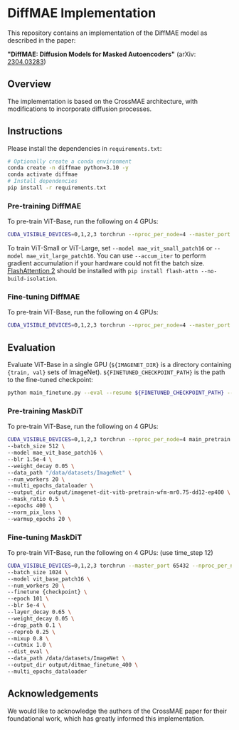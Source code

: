 # DiffMAE Implementation

This repository contains an implementation of the DiffMAE model as described in the paper:

**"DiffMAE: Diffusion Models for Masked Autoencoders"**
(arXiv: [2304.03283](https://arxiv.org/pdf/2304.03283))

## Overview

The implementation is based on the CrossMAE architecture, with modifications to incorporate diffusion processes.

## Instructions
Please install the dependencies in `requirements.txt`:
```sh
# Optionally create a conda environment
conda create -n diffmae python=3.10 -y
conda activate diffmae
# Install dependencies
pip install -r requirements.txt
```

### Pre-training DiffMAE
To pre-train ViT-Base, run the following on 4 GPUs:
```sh
CUDA_VISIBLE_DEVICES=0,1,2,3 torchrun --nproc_per_node=4 --master_port 1234 main_pretrain.py --batch_size 1024 --model mae_vit_base_patch16 --norm_pix_loss --blr 1.5e-4 --weight_decay 0.05 --data_path ${IMAGENET_DIR} --num_workers 20 --enable_flash_attention2 --multi_epochs_dataloader --output_dir output/imagenet-diffmae-vitb-pretrain-wfm-mr0.75-dd12-ep1600 --cross_mae --weight_fm --decoder_depth 12 --mask_ratio 0.75 --epochs 1600 --warmup_epochs 40
```

To train ViT-Small or ViT-Large, set `--model mae_vit_small_patch16` or `--model mae_vit_large_patch16`. You can use `--accum_iter` to perform gradient accumulation if your hardware could not fit the batch size. [FlashAttention 2](https://github.com/Dao-AILab/flash-attention) should be installed with `pip install flash-attn --no-build-isolation`.

### Fine-tuning DiffMAE
To pre-train ViT-Base, run the following on 4 GPUs:
```sh
CUDA_VISIBLE_DEVICES=0,1,2,3 torchrun --nproc_per_node=4 --master_port 1234 main_finetune.py --batch_size 256 --model vit_base_patch16 --finetune output/imagenet-diffmae-vitb-pretrain-wfm-mr0.75-dd12-ep1600/checkpoint-1600.pth --epoch 100 --blr 5e-4 --layer_decay 0.65 --weight_decay 0.05 --drop_path 0.1 --reprob 0.25 --mixup 0.8 --cutmix 1.0 --dist_eval --data_path ${IMAGENET_DIR} --output_dir output/imagenet-diffmae-vitb-finetune-wfm-mr0.75-dd12-ep1600 --enable_flash_attention2 --multi_epochs_dataloader
```

## Evaluation
Evaluate ViT-Base in a single GPU (`${IMAGENET_DIR}` is a directory containing `{train, val}` sets of ImageNet). `${FINETUNED_CHECKPOINT_PATH}` is the path to the fine-tuned checkpoint:
```sh
python main_finetune.py --eval --resume ${FINETUNED_CHECKPOINT_PATH} --model vit_base_patch16 --batch_size 16 --data_path ${IMAGENET_DIR}
```

### Pre-training MaskDiT 
To pre-train ViT-Base, run the following on 4 GPUs:
```sh
CUDA_VISIBLE_DEVICES=0,1,2,3 torchrun --nproc_per_node=4 main_pretrain.py \
--batch_size 512 \
--model mae_vit_base_patch16 \
--blr 1.5e-4 \
--weight_decay 0.05 \
--data_path "/data/datasets/ImageNet" \
--num_workers 20 \
--multi_epochs_dataloader \
--output_dir output/imagenet-dit-vitb-pretrain-wfm-mr0.75-dd12-ep400 \
--mask_ratio 0.5 \
--epochs 400 \
--norm_pix_loss \
--warmup_epochs 20 \
```

### Fine-tuning MaskDiT
To pre-train ViT-Base, run the following on 4 GPUs:
(use time_step 12)
```sh
CUDA_VISIBLE_DEVICES=0,1,2,3 torchrun --master_port 65432 --nproc_per_node=4 main_finetune.py \
--batch_size 1024 \
--model vit_base_patch16 \
--num_workers 20 \
--finetune {checkpoint} \
--epoch 101 \
--blr 5e-4 \
--layer_decay 0.65 \
--weight_decay 0.05 \
--drop_path 0.1 \
--reprob 0.25 \
--mixup 0.8 \
--cutmix 1.0 \
--dist_eval \
--data_path /data/datasets/ImageNet \
--output_dir output/ditmae_finetune_400 \
--multi_epochs_dataloader
```

## Acknowledgements

We would like to acknowledge the authors of the CrossMAE paper for their foundational work, which has greatly informed this implementation.
